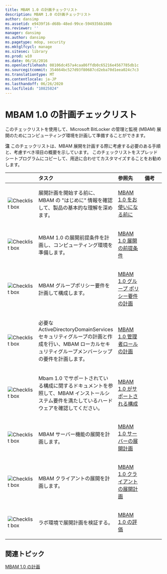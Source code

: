 ```yaml
---
title: MBAM 1.0 の計画チェックリスト
description: MBAM 1.0 の計画チェックリスト
author: dansimp
ms.assetid: e9439f16-d68b-48ed-99ce-5949356b180b
ms.reviewer: ''
manager: dansimp
ms.author: dansimp
ms.pagetype: mdop, security
ms.mktglfcycl: manage
ms.sitesec: library
ms.prod: w10
ms.date: 06/16/2016
ms.openlocfilehash: 08106dc457a4caa86ffdb0c65216e4567785db1c
ms.sourcegitcommit: 354664bc527d93f80687cd2eba70d1eea024c7c3
ms.translationtype: MT
ms.contentlocale: ja-JP
ms.lasthandoff: 06/26/2020
ms.locfileid: "10825824"
---
```

# MBAM 1.0 の計画チェックリスト


このチェックリストを使用して、Microsoft BitLocker の管理と監視 (MBAM) 展開のためにコンピューティング環境を計画して準備することができます。

**注** このチェックリストは、MBAM 展開を計画する際に考慮する必要のある手順と、考慮すべき項目の概要を示しています。 このチェックリストをスプレッドシートプログラムにコピーして、用途に合わせてカスタマイズすることをお勧めします。

 

<table>
<colgroup>
<col width="25%" />
<col width="25%" />
<col width="25%" />
<col width="25%" />
</colgroup>
<thead>
<tr class="header">
<th align="left"></th>
<th align="left">タスク</th>
<th align="left">参照先</th>
<th align="left">備考</th>
</tr>
</thead>
<tbody>
<tr class="odd">
<td align="left"><img src="images/checklistbox.gif" alt="Checklist box" /></td>
<td align="left"><p>展開計画を開始する前に、MBAM の "はじめに" 情報を確認して、製品の基本的な理解を深めます。</p></td>
<td align="left"><p><a href="getting-started-with-mbam-10.md" data-raw-source="[Getting Started with MBAM 1.0](getting-started-with-mbam-10.md)">MBAM 1.0 をお使いになる前に</a></p></td>
<td align="left"><p></p></td>
</tr>
<tr class="even">
<td align="left"><img src="images/checklistbox.gif" alt="Checklist box" /></td>
<td align="left"><p>MBAM 1.0 の展開前提条件を計画し、コンピューティング環境を準備します。</p></td>
<td align="left"><p><a href="mbam-10-deployment-prerequisites.md" data-raw-source="[MBAM 1.0 Deployment Prerequisites](mbam-10-deployment-prerequisites.md)">MBAM 1.0 展開の前提条件</a></p></td>
<td align="left"><p></p></td>
</tr>
<tr class="odd">
<td align="left"><img src="images/checklistbox.gif" alt="Checklist box" /></td>
<td align="left"><p>MBAM グループポリシー要件を計画して構成します。</p></td>
<td align="left"><p><a href="planning-for-mbam-10-group-policy-requirements.md" data-raw-source="[Planning for MBAM 1.0 Group Policy Requirements](planning-for-mbam-10-group-policy-requirements.md)">MBAM 1.0 グループ ポリシー要件の計画</a></p></td>
<td align="left"><p></p></td>
</tr>
<tr class="even">
<td align="left"><img src="images/checklistbox.gif" alt="Checklist box" /></td>
<td align="left"><p>必要な ActiveDirectoryDomainServices セキュリティグループの計画と作成を行い、MBAM ローカルセキュリティグループメンバーシップの要件を計画します。</p></td>
<td align="left"><p><a href="planning-for-mbam-10-administrator-roles.md" data-raw-source="[Planning for MBAM 1.0 Administrator Roles](planning-for-mbam-10-administrator-roles.md)">MBAM 1.0 管理者ロールの計画</a></p></td>
<td align="left"><p></p></td>
</tr>
<tr class="odd">
<td align="left"><img src="images/checklistbox.gif" alt="Checklist box" /></td>
<td align="left"><p>Mbam 1.0 でサポートされている構成に関するドキュメントを参照して、MBAM インストールシステム要件を満たしているハードウェアを確認してください。</p></td>
<td align="left"><p><a href="mbam-10-supported-configurations.md" data-raw-source="[MBAM 1.0 Supported Configurations](mbam-10-supported-configurations.md)">MBAM 1.0 がサポートされる構成</a></p></td>
<td align="left"><p></p></td>
</tr>
<tr class="even">
<td align="left"><img src="images/checklistbox.gif" alt="Checklist box" /></td>
<td align="left"><p>MBAM サーバー機能の展開を計画します。</p></td>
<td align="left"><p><a href="planning-for-mbam-10-server-deployment.md" data-raw-source="[Planning for MBAM 1.0 Server Deployment](planning-for-mbam-10-server-deployment.md)">MBAM 1.0 サーバーの展開計画</a></p></td>
<td align="left"><p></p></td>
</tr>
<tr class="odd">
<td align="left"><img src="images/checklistbox.gif" alt="Checklist box" /></td>
<td align="left"><p>MBAM クライアントの展開を計画します。</p></td>
<td align="left"><p><a href="planning-for-mbam-10-client-deployment.md" data-raw-source="[Planning for MBAM 1.0 Client Deployment](planning-for-mbam-10-client-deployment.md)">MBAM 1.0 クライアントの展開計画</a></p></td>
<td align="left"><p></p></td>
</tr>
<tr class="even">
<td align="left"><img src="images/checklistbox.gif" alt="Checklist box" /></td>
<td align="left"><p>ラボ環境で展開計画を検証する。</p></td>
<td align="left"><p><a href="evaluating-mbam-10.md" data-raw-source="[Evaluating MBAM 1.0](evaluating-mbam-10.md)">MBAM 1.0 の評価</a></p></td>
<td align="left"><p></p></td>
</tr>
</tbody>
</table>

 

## 関連トピック


[MBAM 1.0 の計画](planning-for-mbam-10.md)

 

 





